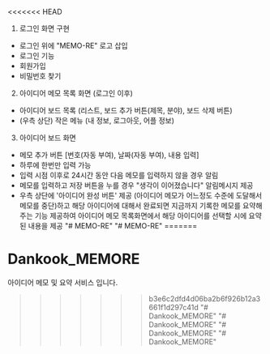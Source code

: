 <<<<<<< HEAD
1. 로그인 화면 구현
- 로그인 위에 "MEMO-RE" 로고 삽입
- 로그인 기능
- 회원가입
- 비밀번호 찾기

2. 아이디어 메모 목록 화면 (로그인 이후)
- 아이디어 보드 목록 (리스트, 보드 추가 버튼(제목, 분야), 보드 삭제 버튼)
- (우측 상단) 작은 메뉴 (내 정보, 로그아웃, 어플 정보)

3. 아이디어 보드 화면
- 메모 추가 버튼
[번호(자동 부여), 날짜(자동 부여), 내용 입력]
- 하루에 한번만 입력 가능
- 입력 시점 이후로 24시간 동안 다음 메모를 입력하지 않을 경우 알림
- 메모를 입력하고 저장 버튼을 누를 경우 "생각이 이어졌습니다" 알림메시지 제공
- 우측 상단에 '아이디어 완성 버튼' 제공 (아이디어 메모가 어느정도 수준에 도달해서 메모를 중단)하고 해당 아이디어에 대해서 완료되면 지금까지 기록한 메모를 요약해주는 기능 제공하여 아이디어 메모 목록화면에서 해당 아이디어를 선택할 시에 요약된 내용을 제공
"# MEMO-RE" 
"# MEMO-RE" 
=======
# Dankook_MEMORE
아이디어 메모 및 요약 서비스 입니다.
>>>>>>> b3e6c2dfd4d06ba2b6f926b12a3661f1d297c41d
"# Dankook_MEMORE" 
"# Dankook_MEMORE" 
"# Dankook_MEMORE" 
"# Dankook_MEMORE" 
